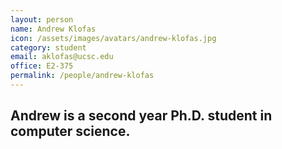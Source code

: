 ```yaml
---
layout: person
name: Andrew Klofas
icon: /assets/images/avatars/andrew-klofas.jpg
category: student
email: aklofas@ucsc.edu
office: E2-375
permalink: /people/andrew-klofas
---
```


Andrew is a second year Ph.D. student in computer science.
-
